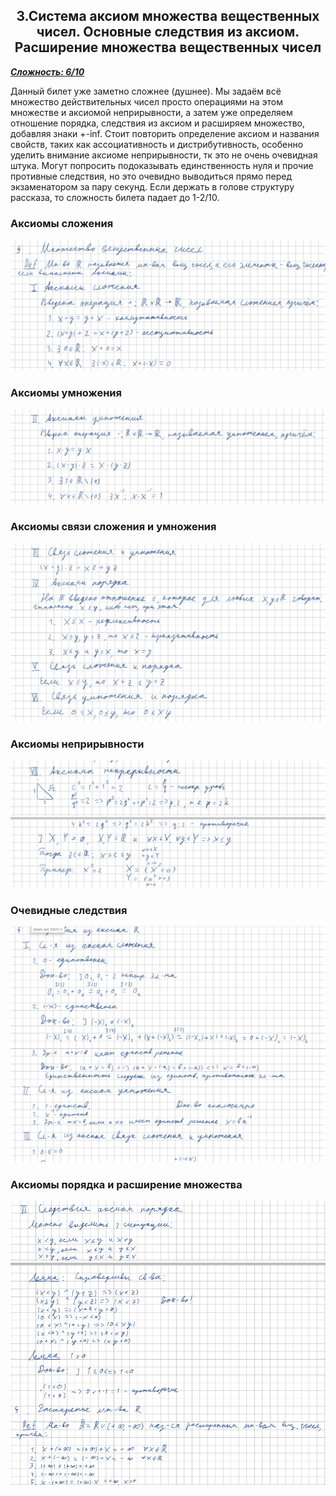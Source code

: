 <center><h2>3.Система аксиом множества вещественных чисел. Основные следствия из аксиом. Расширение множества вещественных чисел</h2></center>



***<ins>Сложность: 6/10</ins>***

Данный билет уже заметно сложнее (душнее). Мы задаём всё множество действительных чисел просто операциями на этом множестве и аксиомой неприрывности, а затем уже определяем отношение порядка, следствия из аксиом и расширяем множество, добавляя знаки +-inf. Стоит повторить определение аксиом и названия свойств, таких как ассоциативность и дистрибутивность, особенно уделить внимание аксиоме неприрывности, тк это не очень очевидная штука. Могут попросить подоказывать единственность нуля и прочие противные следствия, но это очевидно выводиться прямо перед экзаменатором за пару секунд. Если держать в голове структуру рассказа, то сложность билета падает до 1-2/10.



 <h3>Аксиомы сложения</h3>

![5](./real_1.png)



<h3>Аксиомы умножения</h3>

![6](./real_2.png)



<h3>Аксиомы связи сложения и умножения </h3>

![7](./real_3.png)



<h3>Аксиомы неприрывности</h3>

![8](./real_4.png)



<h3>Очевидные следствия</h3>

![9](./real_5.png)



<h3>Аксиомы порядка и расширение множества</h3>

![10](./real_6.png)


